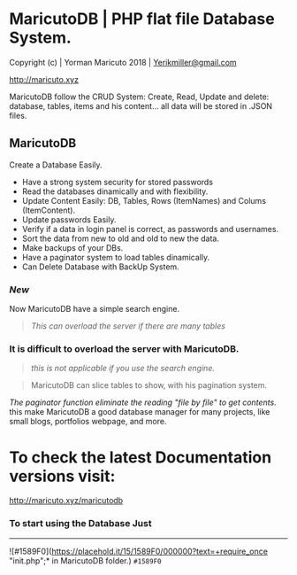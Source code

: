 
MaricutoDB | PHP flat file Database System.
====================

Copyright (c) | Yorman Maricuto 2018 | Yerikmiller@gmail.com

http://maricuto.xyz

MaricutoDB follow the CRUD System: Create, Read, Update and delete: 
database, tables, items and his content... all data will be stored in .JSON files.

MaricutoDB
---------------------
Create a Database Easily.

- Have a strong system security for stored passwords
- Read the databases dinamically and with flexibility.
- Update Content Easily: DB, Tables, Rows (ItemNames) and Colums (ItemContent).
- Update passwords Easily.
- Verify if a data in login panel is correct, as passwords and usernames.
- Sort the data from new to old and old to new the data.
- Make backups of your DBs.
- Have a paginator system to load tables dinamically.
- Can Delete Database with BackUp System.

### *New*
Now MaricutoDB have a simple search engine. 

> *This can overload the server if there are many tables*

### It is difficult to overload the server with MaricutoDB. 

> *this is not applicable if you use the search engine.*

> MaricutoDB can slice tables to show, with his pagination system. 

*The paginator function eliminate the reading "file by file" to get contents*. this make MaricutoDB a good database manager for many projects, like small blogs, portfolios webpage, and more.

# To check the latest Documentation versions visit:

http://maricuto.xyz/maricutodb

### To start using the Database Just
---------------------
![#1589F0](https://placehold.it/15/1589F0/000000?text=+require_once "init.php";* in MaricutoDB folder.) `#1589F0`
